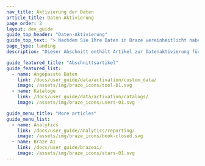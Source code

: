 ```yaml
---
nav_title: Aktivierung der Daten
article_title: Daten-Aktivierung
page_order: 2
layout: dev_guide
guide_top_header: "Daten-Aktivierung"
guide_top_text: "> Nachdem Sie Ihre Daten in Braze vereinheitlicht haben, ist es an der Zeit, sie zu verwenden. Aktivieren Sie Ihre Daten, indem Sie gezielte Nachrichten erstellen, Erlebnisse personalisieren und Customer Journeys einrichten, die auf das reagieren, was Ihre Kunden in Echtzeit tun."
page_type: landing
description: "Dieser Abschnitt enthält Artikel zur Datenaktivierung für die Braze Data Platform."

guide_featured_title: "Abschnittsartikel"
guide_featured_list:
  - name: Angepasste Daten
    link: /docs/user_guide/data/activation/custom_data/
    image: /assets/img/braze_icons/tool-01.svg
  - name: Kataloge
    link: /docs/user_guide/data/activation/catalogs/
    image: /assets/img/braze_icons/users-01.svg

guide_menu_title: "More articles"
guide_menu_list:
  - name: Analytics
    link: /docs/user_guide/analytics/reporting/
    image: /assets/img/braze_icons/book-closed.svg
  - name: Braze AI
    link: /docs/user_guide/brazeai/
    image: /assets/img/braze_icons/stars-01.svg
---
```

<br><br>
